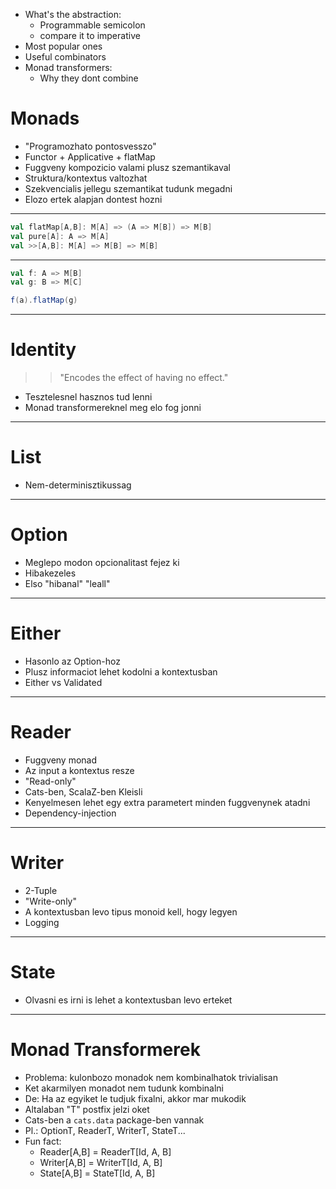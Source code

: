 - What's the abstraction:
    - Programmable semicolon
    - compare it to imperative
- Most popular ones
- Useful combinators
- Monad transformers:
    - Why they dont combine
    
# Monads

- "Programozhato pontosvesszo"
- Functor + Applicative + flatMap
- Fuggveny kompozicio valami plusz szemantikaval
- Struktura/kontextus valtozhat
- Szekvencialis jellegu szemantikat tudunk megadni
- Elozo ertek alapjan dontest hozni

---

```scala
val flatMap[A,B]: M[A] => (A => M[B]) => M[B]
val pure[A]: A => M[A]
val >>[A,B]: M[A] => M[B] => M[B]
```

---

```scala
val f: A => M[B]
val g: B => M[C]

f(a).flatMap(g)
```
---

# Identity

>> "Encodes the effect of having no effect."

- Tesztelesnel hasznos tud lenni
- Monad transformereknel meg elo fog jonni

---

# List

- Nem-determinisztikussag

---

# Option

- Meglepo modon opcionalitast fejez ki
- Hibakezeles
- Elso "hibanal" "leall"

---

# Either

- Hasonlo az Option-hoz
- Plusz informaciot lehet kodolni a kontextusban
- Either vs Validated

---

# Reader

- Fuggveny monad
- Az input a kontextus resze
- "Read-only"
- Cats-ben, ScalaZ-ben Kleisli
- Kenyelmesen lehet egy extra parametert minden fuggvenynek atadni
- Dependency-injection

---

# Writer

- 2-Tuple
- "Write-only"
- A kontextusban levo tipus monoid kell, hogy legyen
- Logging

---

# State

- Olvasni es irni is lehet a kontextusban levo erteket

---

# Monad Transformerek

- Problema: kulonbozo monadok nem kombinalhatok trivialisan
- Ket akarmilyen monadot nem tudunk kombinalni
- De: Ha az egyiket le tudjuk fixalni, akkor mar mukodik
- Altalaban "T" postfix jelzi oket
- Cats-ben a `cats.data` package-ben vannak
- Pl.: OptionT, ReaderT, WriterT, StateT...
- Fun fact:
    - Reader[A,B] = ReaderT[Id, A, B]
    - Writer[A,B] = WriterT[Id, A, B]
    - State[A,B]  = StateT[Id, A, B]
